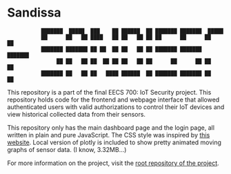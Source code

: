 # Sandissa

```
           ███████  █████  ███    ██ ██████  ██ ███████ ███████  █████
           ██      ██   ██ ████   ██ ██   ██ ██ ██      ██      ██   ██
           ███████ ███████ ██ ██  ██ ██   ██ ██ ███████ ███████ ███████
                ██ ██   ██ ██  ██ ██ ██   ██ ██      ██      ██ ██   ██
           ███████ ██   ██ ██   ████ ██████  ██ ███████ ███████ ██   ██
```

This repository is a part of the final EECS 700: IoT Security project. This
repository holds code for the frontend and webpage interface that allowed 
authenticated users with valid authorizations to control their IoT devices
and view historical collected data from their sensors.

This repository only has the main dashboard page and the login page, all
written in plain and pure JavaScript. The CSS style was inspired by
[this website](https://sandyuraz.com). Local version of plotly is included
to show pretty animated moving graphs of sensor data. (I know, 3.32MB...)

For more information on the project, visit the 
[root repository of the project](https://github.com/thecsw/sandissa-dev).
